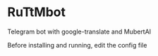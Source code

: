 # RuTtMbot
Telegram bot with google-translate and MubertAI

Before installing and running, edit the config file
